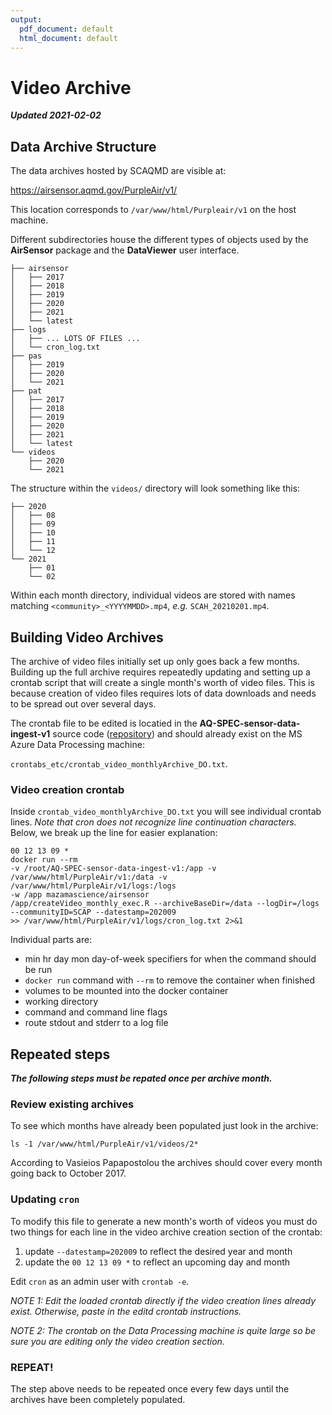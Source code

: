 ```yaml
---
output:
  pdf_document: default
  html_document: default
---
```

# Video Archive

**_Updated 2021-02-02_**


## Data Archive Structure

The data archives hosted by SCAQMD are visible at:

https://airsensor.aqmd.gov/PurpleAir/v1/

This location corresponds to `/var/www/html/Purpleair/v1` on the host machine.

Different subdirectories house the different types of objects used
by the **AirSensor** package and the **DataViewer** user interface.

```
├── airsensor
│   ├── 2017
│   ├── 2018
│   ├── 2019
│   ├── 2020
│   ├── 2021
│   └── latest
├── logs
│   ├── ... LOTS OF FILES ...
│   └── cron_log.txt
├── pas
│   ├── 2019
│   ├── 2020
│   └── 2021
├── pat
│   ├── 2017
│   ├── 2018
│   ├── 2019
│   ├── 2020
│   ├── 2021
│   └── latest
└── videos
    ├── 2020
    └── 2021
```

The structure within the `videos/` directory will look something like this:

```
├── 2020
│   ├── 08
│   ├── 09
│   ├── 10
│   ├── 11
│   └── 12
└── 2021
    ├── 01
    └── 02
```

Within each month directory, individual videos are stored with names matching
`<community>_<YYYYMMDD>.mp4`, _e.g._ `SCAH_20210201.mp4`.

## Building Video Archives

The archive of video files initially set up only goes back a few 
months. Building up the full archive requires repeatedly updating and setting up
a crontab script that will create a single month's worth of video files. This is
because creation of video files requires lots of data downloads and needs to be
spread out over several days.

The crontab file to be edited is locatied in the **AQ-SPEC-sensor-data-ingest-v1**
source code 
([repository](https://github.com/MazamaScience/AQ-SPEC-sensor-data-ingest-v1))
and should already exist on the MS Azure Data Processing machine:

`crontabs_etc/crontab_video_monthlyArchive_DO.txt`.

### Video creation crontab

Inside `crontab_video_monthlyArchive_DO.txt` you will see individual crontab lines. _Note that cron does not 
recognize line continuation characters._ Below, we break up the line for
easier explanation:

```
00 12 13 09 *    
docker run --rm 
-v /root/AQ-SPEC-sensor-data-ingest-v1:/app -v /var/www/html/PurpleAir/v1:/data -v /var/www/html/PurpleAir/v1/logs:/logs 
-w /app mazamascience/airsensor 
/app/createVideo_monthly_exec.R --archiveBaseDir=/data --logDir=/logs --communityID=SCAP --datestamp=202009 
>> /var/www/html/PurpleAir/v1/logs/cron_log.txt 2>&1 
```

Individual parts are:

* min hr day mon day-of-week specifiers for when the command should be run
* `docker run` command with `--rm` to remove the container when finished
* volumes to be mounted into the docker container
* working directory
* command and command line flags
* route stdout and stderr to a log file

## Repeated steps

**_The following steps must be repated once per archive month._**

### Review existing archives

To see which months have already been populated just look in the archive:

```
ls -1 /var/www/html/PurpleAir/v1/videos/2*
```

According to Vasieios Papapostolou the archives should cover every month going
back to October 2017.

### Updating `cron`

To modify this file to generate a new month's worth of videos you must do two 
things for each line in the video archive creation section of the crontab:

1. update `--datestamp=202009` to reflect the desired year and month
2. update the `00 12 13 09 *` to reflect an upcoming day and month

Edit `cron` as an admin user with `crontab -e`.

_NOTE 1:  Edit the loaded crontab directly if the video creation lines already exist.
Otherwise, paste in the editd crontab instructions._

_NOTE 2: The crontab on the Data Processing machine is quite large so be sure you 
are editing only the video creation section._

### REPEAT!

The step above needs to be repeated once every few days until the archives have
been completely populated.

